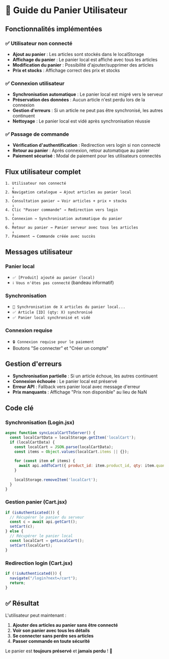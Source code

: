 # 🛒 Guide du Panier Utilisateur

## Fonctionnalités implémentées

### ✅ Utilisateur non connecté
- **Ajout au panier** : Les articles sont stockés dans le localStorage
- **Affichage du panier** : Le panier local est affiché avec tous les articles
- **Modification du panier** : Possibilité d'ajouter/supprimer des articles
- **Prix et stocks** : Affichage correct des prix et stocks

### ✅ Connexion utilisateur
- **Synchronisation automatique** : Le panier local est migré vers le serveur
- **Préservation des données** : Aucun article n'est perdu lors de la connexion
- **Gestion d'erreurs** : Si un article ne peut pas être synchronisé, les autres continuent
- **Nettoyage** : Le panier local est vidé après synchronisation réussie

### ✅ Passage de commande
- **Vérification d'authentification** : Redirection vers login si non connecté
- **Retour au panier** : Après connexion, retour automatique au panier
- **Paiement sécurisé** : Modal de paiement pour les utilisateurs connectés

## Flux utilisateur complet

```
1. Utilisateur non connecté
   ↓
2. Navigation catalogue → Ajout articles au panier local
   ↓
3. Consultation panier → Voir articles + prix + stocks
   ↓
4. Clic "Passer commande" → Redirection vers login
   ↓
5. Connexion → Synchronisation automatique du panier
   ↓
6. Retour au panier → Panier serveur avec tous les articles
   ↓
7. Paiement → Commande créée avec succès
```

## Messages utilisateur

### Panier local
- `✅ [Produit] ajouté au panier (local)`
- `ℹ️ Vous n'êtes pas connecté` (bandeau informatif)

### Synchronisation
- `🛒 Synchronisation de X articles du panier local...`
- `✅ Article [ID] (qty: X) synchronisé`
- `✅ Panier local synchronisé et vidé`

### Connexion requise
- `🔒 Connexion requise pour le paiement`
- Boutons "Se connecter" et "Créer un compte"

## Gestion d'erreurs

- **Synchronisation partielle** : Si un article échoue, les autres continuent
- **Connexion échouée** : Le panier local est préservé
- **Erreur API** : Fallback vers panier local avec message d'erreur
- **Prix manquants** : Affichage "Prix non disponible" au lieu de NaN

## Code clé

### Synchronisation (Login.jsx)
```javascript
async function syncLocalCartToServer() {
  const localCartData = localStorage.getItem('localCart');
  if (localCartData) {
    const localCart = JSON.parse(localCartData);
    const items = Object.values(localCart.items || {});
    
    for (const item of items) {
      await api.addToCart({ product_id: item.product_id, qty: item.quantity });
    }
    
    localStorage.removeItem('localCart');
  }
}
```

### Gestion panier (Cart.jsx)
```javascript
if (isAuthenticated()) {
  // Récupérer le panier du serveur
  const c = await api.getCart();
  setCart(c);
} else {
  // Récupérer le panier local
  const localCart = getLocalCart();
  setCart(localCart);
}
```

### Redirection login (Cart.jsx)
```javascript
if (!isAuthenticated()) {
  navigate("/login?next=/cart");
  return;
}
```

## ✅ Résultat

L'utilisateur peut maintenant :
1. **Ajouter des articles au panier sans être connecté**
2. **Voir son panier avec tous les détails**
3. **Se connecter sans perdre ses articles**
4. **Passer commande en toute sécurité**

Le panier est **toujours préservé** et **jamais perdu** ! 🎉
